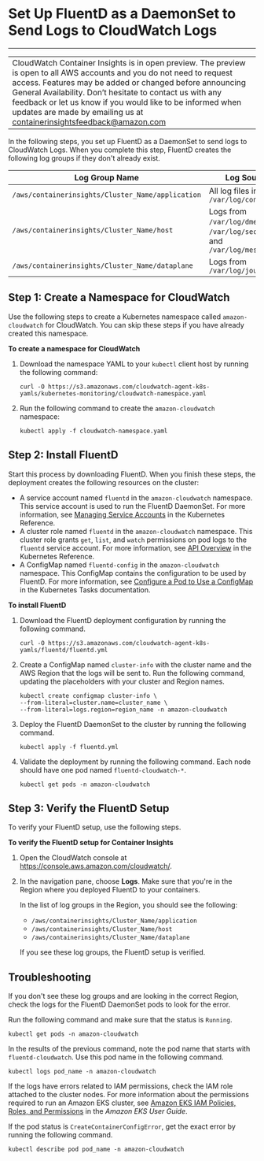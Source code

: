 # Set Up FluentD as a DaemonSet to Send Logs to CloudWatch Logs<a name="Container-Insights-setup-logs"></a>


****  

|  | 
| --- |
| CloudWatch Container Insights is in open preview\. The preview is open to all AWS accounts and you do not need to request access\. Features may be added or changed before announcing General Availability\. Don’t hesitate to contact us with any feedback or let us know if you would like to be informed when updates are made by emailing us at [containerinsightsfeedback@amazon\.com](mailto:containerinsightsfeedback@amazon.com) | 

In the following steps, you set up FluentD as a DaemonSet to send logs to CloudWatch Logs\. When you complete this step, FluentD creates the following log groups if they don't already exist\.


| Log Group Name | Log Source | 
| --- | --- | 
|  `/aws/containerinsights/Cluster_Name/application`  |  All log files in `/var/log/containers`  | 
|  `/aws/containerinsights/Cluster_Name/host`  |  Logs from `/var/log/dmesg`, `/var/log/secure`, and `/var/log/messages`  | 
|  `/aws/containerinsights/Cluster_Name/dataplane`  |  Logs from `/var/log/journal`  | 

## Step 1: Create a Namespace for CloudWatch<a name="create-namespace-logs"></a>

Use the following steps to create a Kubernetes namespace called `amazon-cloudwatch` for CloudWatch\. You can skip these steps if you have already created this namespace\.

**To create a namespace for CloudWatch**

1. Download the namespace YAML to your `kubectl` client host by running the following command:

   ```
   curl -O https://s3.amazonaws.com/cloudwatch-agent-k8s-yamls/kubernetes-monitoring/cloudwatch-namespace.yaml
   ```

1. Run the following command to create the `amazon-cloudwatch` namespace:

   ```
   kubectl apply -f cloudwatch-namespace.yaml
   ```

## Step 2: Install FluentD<a name="ContainerInsights-install-FluentD"></a>

Start this process by downloading FluentD\. When you finish these steps, the deployment creates the following resources on the cluster:
+ A service account named `fluentd` in the `amazon-cloudwatch` namespace\. This service account is used to run the FluentD DaemonSet\. For more information, see [Managing Service Accounts](https://kubernetes.io/docs/reference/access-authn-authz/service-accounts-admin/) in the Kubernetes Reference\.
+ A cluster role named `fluentd` in the `amazon-cloudwatch` namespace\. This cluster role grants `get`, `list`, and `watch` permissions on pod logs to the `fluentd` service account\. For more information, see [API Overview](https://kubernetes.io/docs/reference/access-authn-authz/rbac/#api-overview/) in the Kubernetes Reference\.
+ A ConfigMap named `fluentd-config` in the `amazon-cloudwatch` namespace\. This ConfigMap contains the configuration to be used by FluentD\. For more information, see [Configure a Pod to Use a ConfigMap](https://kubernetes.io/docs/tasks/configure-pod-container/configure-pod-configmap/) in the Kubernetes Tasks documentation\.

**To install FluentD**

1. Download the FluentD deployment configuration by running the following command\.

   ```
   curl -O https://s3.amazonaws.com/cloudwatch-agent-k8s-yamls/fluentd/fluentd.yml
   ```

1. Create a ConfigMap named `cluster-info` with the cluster name and the AWS Region that the logs will be sent to\. Run the following command, updating the placeholders with your cluster and Region names\.

   ```
   kubectl create configmap cluster-info \
   --from-literal=cluster.name=cluster_name \
   --from-literal=logs.region=region_name -n amazon-cloudwatch
   ```

1. Deploy the FluentD DaemonSet to the cluster by running the following command\.

   ```
   kubectl apply -f fluentd.yml
   ```

1. Validate the deployment by running the following command\. Each node should have one pod named `fluentd-cloudwatch-*`\.

   ```
   kubectl get pods -n amazon-cloudwatch
   ```

## Step 3: Verify the FluentD Setup<a name="ContainerInsights-verify-FluentD"></a>

To verify your FluentD setup, use the following steps\.

**To verify the FluentD setup for Container Insights**

1. Open the CloudWatch console at [https://console\.aws\.amazon\.com/cloudwatch/](https://console.aws.amazon.com/cloudwatch/)\.

1. In the navigation pane, choose **Logs**\. Make sure that you're in the Region where you deployed FluentD to your containers\.

   In the list of log groups in the Region, you should see the following:
   + `/aws/containerinsights/Cluster_Name/application`
   + `/aws/containerinsights/Cluster_Name/host`
   + `/aws/containerinsights/Cluster_Name/dataplane`

   If you see these log groups, the FluentD setup is verified\.

## Troubleshooting<a name="ContainerInsights-fluentd-troubleshooting"></a>

If you don't see these log groups and are looking in the correct Region, check the logs for the FluentD DaemonSet pods to look for the error\.

Run the following command and make sure that the status is `Running`\.

```
kubectl get pods -n amazon-cloudwatch
```

In the results of the previous command, note the pod name that starts with `fluentd-cloudwatch`\. Use this pod name in the following command\.

```
kubectl logs pod_name -n amazon-cloudwatch
```

If the logs have errors related to IAM permissions, check the IAM role attached to the cluster nodes\. For more information about the permissions required to run an Amazon EKS cluster, see [Amazon EKS IAM Policies, Roles, and Permissions](https://docs.aws.amazon.com/eks/latest/userguide/IAM_policies.html) in the *Amazon EKS User Guide*\.

If the pod status is `CreateContainerConfigError`, get the exact error by running the following command\.

```
kubectl describe pod pod_name -n amazon-cloudwatch
```